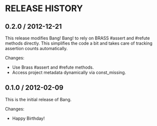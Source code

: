 # RELEASE HISTORY

## 0.2.0 / 2012-12-21

This release modifies Bang! Bang! to rely on BRASS #assert and #refute
methods directly. This simplifies the code a bit and takes care of
tracking assertion counts automatically.

Changes:

* Use Brass #assert and #refute methods.
* Access project metadata dynamically via const_missing.


## 0.1.0 / 2012-02-09

This is the initial release of Bang.

Changes:

* Happy Birthday!

